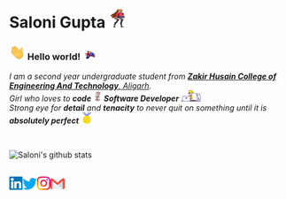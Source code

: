 # Saloni Gupta&nbsp;<img src="https://github.com/salonigupta1/salonigupta1/blob/master/Assets/girly.gif" width="30px" height="35px">

### <img src="https://github.com/salonigupta1/salonigupta1/blob/master/Assets/Hi.gif" width="29px"> Hello world!&nbsp;<img src="https://github.com/salonigupta1/salonigupta1/blob/master/Assets/bird.gif" width="24px">

<p>
  <em>
    I am a second year undergraduate student from <a href="https://amu.ac.in/"> <b>Zakir Husain College of Engineering And Technology</b>, Aligarh</a>. <br>
    Girl who loves to <b>code</b> <img src="https://github.com/salonigupta1/salonigupta1/blob/master/Assets/girl.gif" width="15px" height="20px"> <b>Software Developer</b>&nbsp;<img src="https://github.com/salonigupta1/salonigupta1/blob/master/Assets/designer.gif" width="36px"><br> Strong eye for <b>detail</b> and <b>tenacity</b> to never quit on something until it is <b>absolutely perfect</b>&nbsp;<img src="https://github.com/salonigupta1/salonigupta1/blob/master/Assets/Medal.gif" width="20px">
  </em>  
</p>


<br>


![Saloni's github stats](https://github-readme-stats.vercel.app/api?username=salonigupta1&show_icons=true&hide_border=true)

<br>

  <a href="https://www.linkedin.com/in/saloni-gupta-902642198/">
    <img align="left" alt="Saloni Gupta | Linkedin" width="24px" src="https://github.com/salonigupta1/salonigupta1/blob/master/Assets/Linkedin.svg" />
  </a>
  <a href="https://twitter.com/Salonix__">
    <img align="left" alt="Saloni Gupta | Twitter" width="26px" src="https://github.com/salonigupta1/salonigupta1/blob/master/Assets/Twitter.svg" />
  </a>
  <a href="https://www.instagram.com/theandroidgirl/">
    <img align="left" alt="Saloni Gupta | Instagram" width="24px" src="https://github.com/salonigupta1/salonigupta1/blob/master/Assets/Instagram.svg" />
  </a>
  <a href="mailto:saloniguptasg12@gmail.com">
    <img align="left" alt="Saloni Gupta | Gmail" width="26px" src="https://github.com/salonigupta1/salonigupta1/blob/master/Assets/Gmail.svg" />
  </a>


